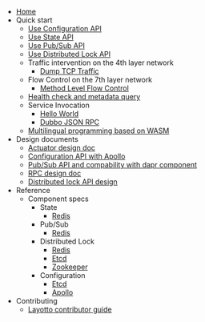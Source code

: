 - [Home](/en/README.md)
- Quick start
  - [Use Configuration API](en/start/configuration/start-apollo.md)
  - [Use State API](en/start/state/start.md)
  - [Use Pub/Sub API](en/start/pubsub/start.md)
  - [Use Distributed Lock API](en/start/lock/start.md)
  - Traffic intervention on the 4th layer network
    - [Dump TCP Traffic](en/start/network_filter/tcpcopy.md)
  - Flow Control on the 7th layer network
    - [Method Level Flow Control](en/start/stream_filter/flow_control.md)
  - [Health check and metadata query](en/start/actuator/start.md)
  - Service Invocation
    - [Hello World](en/start/rpc/helloworld.md)
    - [Dubbo JSON RPC](en/start/rpc/dubbo_json_rpc.md)
  - [Multilingual programming based on WASM](en/start/wasm/start.md)
- Design documents
  - [Actuator design doc](en/design/actuator/actuator-design-doc.md)
  - [Configuration API with Apollo](en/design/configuration/configuration-api-with-apollo.md)
  - [Pub/Sub API and compability with dapr component](en/design/pubsub/pubsub-api-and-compability-with-dapr-component.md)
  - [RPC design doc](en/design/rpc/rpc-design-doc.md)
  - [Distributed lock API design](en/design/lock/lock-api-design.md)
- Reference
  - Component specs
    - State
      - [Redis](en/component_specs/state/redis.md)
    - Pub/Sub
      - [Redis](en/component_specs/pubsub/redis.md)
    - Distributed Lock
      - [Redis](en/component_specs/lock/redis.md)  
      - [Etcd](en/component_specs/lock/etcd.md)
      - [Zookeeper](zh/component_specs/lock/zookeeper.md)
    - Configuration
      - [Etcd](en/component_specs/configuration/etcd.md)
      - [Apollo](en/component_specs/configuration/apollo.md)
- Contributing
  - [Layotto contributor guide](en/development/CONTRIBUTING.md) 